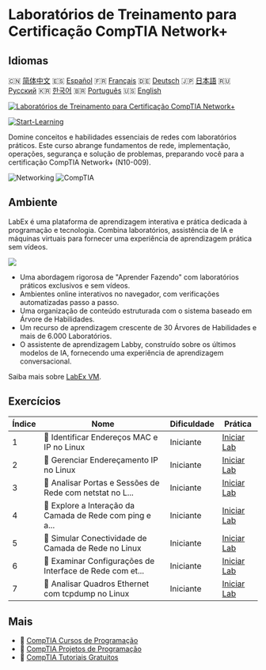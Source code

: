 # Laboratórios de Treinamento para Certificação CompTIA Network+

## Idiomas

🇨🇳 [简体中文](README_zh.md) 🇪🇸 [Español](README_es.md) 🇫🇷 [Français](README_fr.md) 🇩🇪 [Deutsch](README_de.md) 🇯🇵 [日本語](README_ja.md) 🇷🇺 [Русский](README_ru.md) 🇰🇷 [한국어](README_ko.md) 🇧🇷 [Português](README_pt.md) 🇺🇸 [English](README.md) 

[![Laboratórios de Treinamento para Certificação CompTIA Network+](https://cover-creator.labex.io/comptia-network-plus-training-labs.png?lang=pt)](https://labex.io/pt/courses/comptia-network-plus-training-labs)

[![Start-Learning](https://img.shields.io/badge/Start-Learning-whitesmoke?style=for-the-badge)](https://labex.io/pt/courses/comptia-network-plus-training-labs)

Domine conceitos e habilidades essenciais de redes com laboratórios práticos. Este curso abrange fundamentos de rede, implementação, operações, segurança e solução de problemas, preparando você para a certificação CompTIA Network+ (N10-009).

![Networking](https://img.shields.io/badge/Networking-whitesmoke?style=for-the-badge&logo=networking)
![CompTIA](https://img.shields.io/badge/CompTIA-whitesmoke?style=for-the-badge&logo=comptia)


## Ambiente

LabEx é uma plataforma de aprendizagem interativa e prática dedicada à programação e tecnologia. Combina laboratórios, assistência de IA e máquinas virtuais para fornecer uma experiência de aprendizagem prática sem vídeos.

![](https://tutorial-screenshot.getvm.io/images/vm-1725247253.png)

- Uma abordagem rigorosa de "Aprender Fazendo" com laboratórios práticos exclusivos e sem vídeos.
- Ambientes online interativos no navegador, com verificações automatizadas passo a passo.
- Uma organização de conteúdo estruturada com o sistema baseado em Árvore de Habilidades.
- Um recurso de aprendizagem crescente de 30 Árvores de Habilidades e mais de 6.000 Laboratórios.
- O assistente de aprendizagem Labby, construído sobre os últimos modelos de IA, fornecendo uma experiência de aprendizagem conversacional.

Saiba mais sobre [LabEx VM](https://support.labex.io/using-labex/virtual-machine).

## Exercícios

|   Índice | Nome                                                     | Dificuldade   | Prática                                                                                                                                           |
|----------|----------------------------------------------------------|---------------|---------------------------------------------------------------------------------------------------------------------------------------------------|
|        1 | 📖 Identificar Endereços MAC e IP no Linux               | Iniciante     | <a target='_blank' href='https://labex.io/pt/tutorials/linux-identify-mac-and-ip-addresses-in-linux-592731'>Iniciar Lab</a>                       |
|        2 | 📖 Gerenciar Endereçamento IP no Linux                   | Iniciante     | <a target='_blank' href='https://labex.io/pt/tutorials/linux-manage-ip-addressing-in-linux-592736'>Iniciar Lab</a>                                |
|        3 | 📖 Analisar Portas e Sessões de Rede com netstat no L... | Iniciante     | <a target='_blank' href='https://labex.io/pt/tutorials/linux-analyze-network-ports-and-sessions-with-netstat-in-linux-592741'>Iniciar Lab</a>     |
|        4 | 📖 Explore a Interação da Camada de Rede com ping e a... | Iniciante     | <a target='_blank' href='https://labex.io/pt/tutorials/linux-explore-network-layer-interaction-with-ping-and-arp-in-linux-592746'>Iniciar Lab</a> |
|        5 | 📖 Simular Conectividade de Camada de Rede no Linux      | Iniciante     | <a target='_blank' href='https://labex.io/pt/tutorials/linux-simulate-network-layer-connectivity-in-linux-592752'>Iniciar Lab</a>                 |
|        6 | 📖 Examinar Configurações de Interface de Rede com et... | Iniciante     | <a target='_blank' href='https://labex.io/pt/tutorials/linux-examine-network-interface-settings-with-ethtool-in-linux-592759'>Iniciar Lab</a>     |
|        7 | 📖 Analisar Quadros Ethernet com tcpdump no Linux        | Iniciante     | <a target='_blank' href='https://labex.io/pt/tutorials/linux-analyze-ethernet-frames-with-tcpdump-in-linux-592765'>Iniciar Lab</a>                |

## Mais

- 🔗 [CompTIA Cursos de Programação](https://github.com/labex-labs/awesome-programming-courses)
- 🔗 [CompTIA Projetos de Programação](https://github.com/labex-labs/awesome-programming-projects)
- 🔗 [CompTIA Tutoriais Gratuitos](https://github.com/labex-labs/comptia-free-tutorials)

